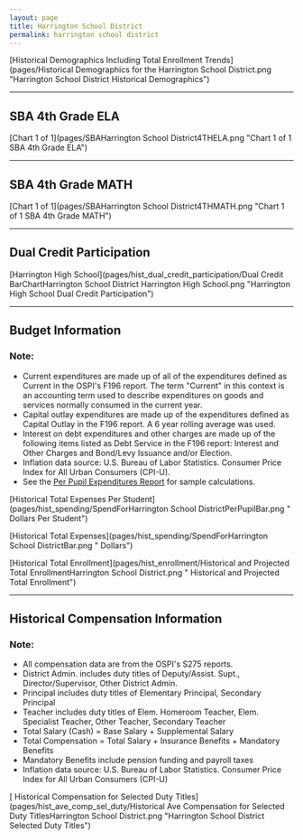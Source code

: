 ```yaml
---
layout: page
title: Harrington School District
permalink: harrington school district
---
```



[Historical Demographics Including Total Enrollment Trends](pages/Historical Demographics for the Harrington School District.png "Harrington School District Historical Demographics")

___

## SBA 4th Grade ELA

[Chart 1 of 1](pages/SBAHarrington School District4THELA.png "Chart 1 of 1 SBA 4th Grade ELA")


___

## SBA 4th Grade MATH

[Chart 1 of 1](pages/SBAHarrington School District4THMATH.png "Chart 1 of 1 SBA 4th Grade MATH")


___

## Dual Credit Participation

[Harrington High School](pages/hist_dual_credit_participation/Dual Credit BarChartHarrington School District Harrington High School.png "Harrington High School Dual Credit Participation")


___

## Budget Information
### Note:
- Current expenditures are made up of all of the expenditures defined as Current in the OSPI's F196 report. The term "Current" in this context is an accounting term used to describe expenditures on goods and services normally consumed in the current year.
- Capital outlay expenditures are made up of the expenditures defined as Capital Outlay in the F196 report. A 6 year rolling average was used.
- Interest on debt expenditures and other charges are made up of the following items listed as Debt Service in the F196 report: Interest and Other Charges and Bond/Levy Issuance and/or Election.
- Inflation data source: U.S. Bureau of Labor Statistics. Consumer Price Index for All Urban Consumers (CPI-U).
- See the [Per Pupil Expenditures Report](report_expenditures) for sample calculations.

[Historical Total Expenses Per Student](pages/hist_spending/SpendForHarrington School DistrictPerPupilBar.png " Dollars Per Student")

[Historical Total Expenses](pages/hist_spending/SpendForHarrington School DistrictBar.png " Dollars")

[Historical Total Enrollment](pages/hist_enrollment/Historical and Projected Total EnrollmentHarrington School District.png " Historical and Projected Total Enrollment")


___

## Historical Compensation Information
### Note:
- All compensation data are from the OSPI's S275 reports.
- District Admin. includes duty titles of Deputy/Assist. Supt., Director/Supervisor, Other District Admin.
- Principal includes duty titles of Elementary Principal, Secondary Principal
- Teacher includes duty titles of Elem. Homeroom Teacher, Elem. Specialist Teacher, Other Teacher, Secondary Teacher
- Total Salary (Cash) = Base Salary + Supplemental Salary
- Total Compensation = Total Salary + Insurance Benefits + Mandatory Benefits
- Mandatory Benefits include pension funding and payroll taxes
- Inflation data source: U.S. Bureau of Labor Statistics. Consumer Price Index for All Urban Consumers (CPI-U)

[ Historical Compensation for Selected Duty Titles](pages/hist_ave_comp_sel_duty/Historical Ave Compensation for Selected Duty TitlesHarrington School District.png "Harrington School District Selected Duty Titles")

